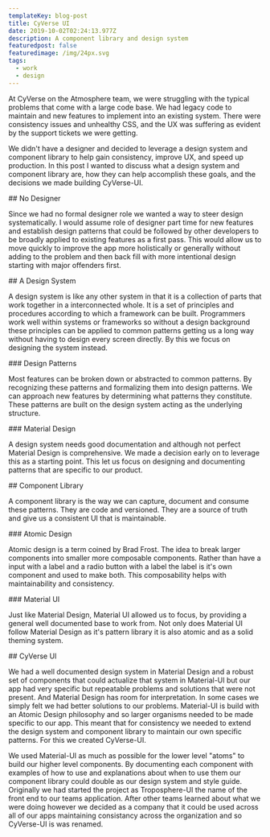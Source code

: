 ```yaml
---
templateKey: blog-post
title: CyVerse UI
date: 2019-10-02T02:24:13.977Z
description: A component library and design system
featuredpost: false
featuredimage: /img/24px.svg
tags:
  - work
  - design
---
```

At CyVerse on the Atmosphere team, we were struggling with the typical problems that come with a large code base. We had legacy code to maintain and new features to implement into an existing system. There were consistency issues and unhealthy CSS, and the UX was suffering as evident by the support tickets we were getting.



We didn't have a designer and decided to leverage a design system and component library to help gain consistency, improve UX, and speed up production. In this post I wanted to discuss what a design system and component library are, how they can help accomplish these goals, and the decisions we made building CyVerse-UI.  



\## No Designer



Since we had no formal designer role we wanted a way to steer design systematically. I would assume role of designer part time for new features and establish design patterns that could be followed by other developers to be broadly applied to existing features as a first pass. This would allow us to move quickly to improve the app more holistically or generally without adding to the problem and then back fill with more intentional design starting with major offenders first.



\## A Design System



A design system is like any other system in that it is a collection of parts that work together in a interconnected whole. It is a set of principles and procedures according to which a framework can be built. Programmers work well within systems or frameworks so without a design background these principles can be applied to common patterns getting us a long way without having to design every screen directly. By this we focus on designing the system instead.



\### Design Patterns



Most features can be broken down or abstracted to common patterns. By recognizing these patterns and formalizing them into design patterns. We can approach new features by determining what patterns they constitute. These patterns are built on the design system acting as the underlying structure.



\### Material Design



A design system needs good documentation and although not perfect Material Design is comprehensive. We made a decision early on to leverage this as a starting point. This let us focus on designing and documenting patterns that are specific to our product.



\## Component Library



A component library is the way we can capture, document and consume these patterns. They are code and versioned. They are a source of truth and give us a consistent UI that is maintainable.



\### Atomic Design



Atomic design is a term coined by Brad Frost. The idea to break larger components into smaller more composable components. Rather than have a input with a label and a radio button with a label the label is it's own component and used to make both. This composability helps with maintainability and consistency.



\### Material UI



Just like Material Design, Material UI allowed us to focus, by providing a general well documented base to work from. Not only does Material UI follow Material Design as it's pattern library it is also atomic and as a solid theming system.



\## CyVerse UI



We had a well documented design system in Material Design and a robust set of components that could actualize that system in Material-UI but our app had very specific but repeatable problems and solutions that were not present. And Material Design has room for interpretation. In some cases we simply felt we had better solutions to our problems. Material-UI is build with an Atomic Design  philosophy and so larger organisms needed to be made specific to our app. This meant that for consistency we needed to extend the design system and component library to maintain our own specific patterns. For this we created CyVerse-UI.



We used Material-UI as much as possible for the lower level "atoms" to build our higher level components. By documenting each component with examples of how to use and explanations about when to use them our component library could double as our design system and style guide. Originally we had started the project as Troposphere-UI the name of the front end to our teams application. After other teams learned about what we were doing however we decided as a company that it could be used across all of our apps maintaining consistancy across the organization and so CyVerse-UI is was renamed.
